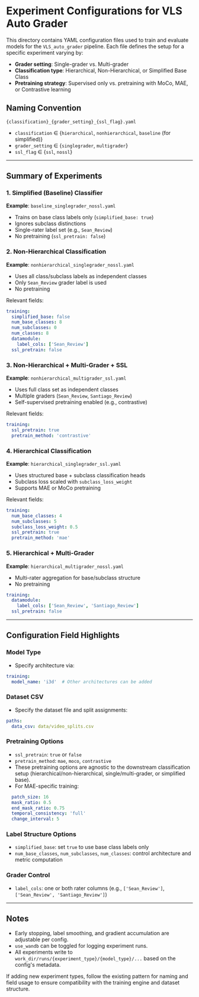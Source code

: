 # Experiment Configurations for VLS Auto Grader

This directory contains YAML configuration files used to train and evaluate models for the `VLS_auto_grader` pipeline. Each file defines the setup for a specific experiment varying by:

* **Grader setting**: Single-grader vs. Multi-grader
* **Classification type**: Hierarchical, Non-Hierarchical, or Simplified Base Class
* **Pretraining strategy**: Supervised only vs. pretraining with MoCo, MAE, or Contrastive learning

## Naming Convention

`{classification}_{grader_setting}_{ssl_flag}.yaml`

* `classification` ∈ {`hierarchical`, `nonhierarchical`, `baseline` (for simplified)}
* `grader_setting` ∈ {`singlegrader`, `multigrader`}
* `ssl_flag` ∈ {`ssl`, `nossl`}

---

## Summary of Experiments

### 1. **Simplified (Baseline) Classifier**

**Example**: `baseline_singlegrader_nossl.yaml`

* Trains on base class labels only (`simplified_base: true`)
* Ignores subclass distinctions
* Single-rater label set (e.g., `Sean_Review`)
* No pretraining (`ssl_pretrain: false`)

### 2. **Non-Hierarchical Classification**

**Example**: `nonhierarchical_singlegrader_nossl.yaml`

* Uses all class/subclass labels as independent classes
* Only `Sean_Review` grader label is used
* No pretraining

Relevant fields:

```yaml
training:
  simplified_base: false
  num_base_classes: 8
  num_subclasses: 0
  num_classes: 8
  datamodule:
    label_cols: ['Sean_Review']
  ssl_pretrain: false
```

### 3. **Non-Hierarchical + Multi-Grader + SSL**

**Example**: `nonhierarchical_multigrader_ssl.yaml`

* Uses full class set as independent classes
* Multiple graders (`Sean_Review`, `Santiago_Review`)
* Self-supervised pretraining enabled (e.g., contrastive)

Relevant fields:

```yaml
training:
  ssl_pretrain: true
  pretrain_method: 'contrastive'
```

### 4. **Hierarchical Classification**

**Example**: `hierarchical_singlegrader_ssl.yaml`

* Uses structured base + subclass classification heads
* Subclass loss scaled with `subclass_loss_weight`
* Supports MAE or MoCo pretraining

Relevant fields:

```yaml
training:
  num_base_classes: 4
  num_subclasses: 5
  subclass_loss_weight: 0.5
  ssl_pretrain: true
  pretrain_method: 'mae'
```

### 5. **Hierarchical + Multi-Grader**

**Example**: `hierarchical_multigrader_nossl.yaml`

* Multi-rater aggregation for base/subclass structure
* No pretraining

```yaml
training:
  datamodule:
    label_cols: ['Sean_Review', 'Santiago_Review']
  ssl_pretrain: false
```

---

## Configuration Field Highlights

### Model Type

* Specify architecture via:

```yaml
training:
  model_name: 'i3d'  # Other architectures can be added
```

### Dataset CSV

* Specify the dataset file and split assignments:

```yaml
paths:
  data_csv: data/video_splits.csv
```

### Pretraining Options

* `ssl_pretrain`: `true` or `false`
* `pretrain_method`: `mae`, `moco`, `contrastive`
* These pretraining options are agnostic to the downstream classification setup (hierarchical/non-hierarchical, single/multi-grader, or simplified base).
* For MAE-specific training:

```yaml
  patch_size: 16
  mask_ratio: 0.5
  end_mask_ratio: 0.75
  temporal_consistency: 'full'
  change_interval: 5
```

### Label Structure Options

* `simplified_base`: set `true` to use base class labels only
* `num_base_classes`, `num_subclasses`, `num_classes`: control architecture and metric computation

### Grader Control

* `label_cols`: one or both rater columns (e.g., `['Sean_Review']`, `['Sean_Review', 'Santiago_Review']`)

---

## Notes

* Early stopping, label smoothing, and gradient accumulation are adjustable per config.
* `use_wandb` can be toggled for logging experiment runs.
* All experiments write to `work_dir/runs/{experiment_type}/{model_type}/...` based on the config's metadata.

If adding new experiment types, follow the existing pattern for naming and field usage to ensure compatibility with the training engine and dataset structure.
